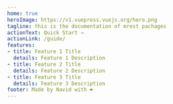 ```yaml
---
home: true
heroImage: https://v1.vuepress.vuejs.org/hero.png
tagline: this is the documentation of mrest pachages
actionText: Quick Start →
actionLink: /guide/
features:
- title: Feature 1 Title
  details: Feature 1 Description
- title: Feature 2 Title
  details: Feature 2 Description
- title: Feature 3 Title
  details: Feature 3 Description
footer: Made by Navid with ❤️
---
```

